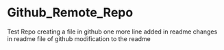 # Github_Remote_Repo
Test Repo
creating a file in github
one more line added in readme
changes in readme file of github
modification to the readme
